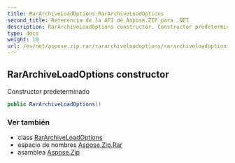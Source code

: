 ```yaml
---
title: RarArchiveLoadOptions.RarArchiveLoadOptions
second_title: Referencia de la API de Aspose.ZIP para .NET
description: RarArchiveLoadOptions constructor. Constructor predeterminado
type: docs
weight: 10
url: /es/net/aspose.zip.rar/rararchiveloadoptions/rararchiveloadoptions/
---
```

## RarArchiveLoadOptions constructor

Constructor predeterminado

```csharp
public RarArchiveLoadOptions()
```

### Ver también

* class [RarArchiveLoadOptions](../)
* espacio de nombres [Aspose.Zip.Rar](../../rararchiveloadoptions/)
* asamblea [Aspose.Zip](../../../)


